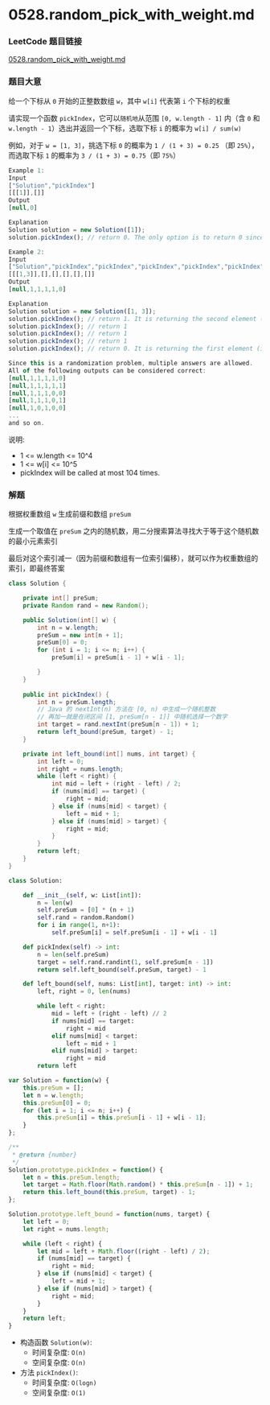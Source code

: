 # 0528.random_pick_with_weight.md

### LeetCode 题目链接

[0528.random_pick_with_weight.md](https://leetcode.com/problems/random-pick-with-weight/)

### 题目大意

给一个下标从 `0` 开始的正整数数组 `w`，其中 `w[i]` 代表第 `i` 个下标的权重

请实现一个函数 `pickIndex`，它可以`随机地`从范围 `[0, w.length - 1]` 内（含 `0` 和 `w.length - 1`）选出并返回一个下标，选取下标 `i` 的概率为 `w[i] / sum(w)` 

例如，对于 `w = [1, 3]`，挑选下标 `0` 的概率为 `1 / (1 + 3) = 0.25` （即 `25%`），而选取下标 `1` 的概率为 `3 / (1 + 3) = 0.75`（即 `75%`）

```js
Example 1:
Input
["Solution","pickIndex"]
[[[1]],[]]
Output
[null,0]

Explanation
Solution solution = new Solution([1]);
solution.pickIndex(); // return 0. The only option is to return 0 since there is only one element in w.

Example 2:
Input
["Solution","pickIndex","pickIndex","pickIndex","pickIndex","pickIndex"]
[[[1,3]],[],[],[],[],[]]
Output
[null,1,1,1,1,0]

Explanation
Solution solution = new Solution([1, 3]);
solution.pickIndex(); // return 1. It is returning the second element (index = 1) that has a probability of 3/4.
solution.pickIndex(); // return 1
solution.pickIndex(); // return 1
solution.pickIndex(); // return 1
solution.pickIndex(); // return 0. It is returning the first element (index = 0) that has a probability of 1/4.

Since this is a randomization problem, multiple answers are allowed.
All of the following outputs can be considered correct:
[null,1,1,1,1,0]
[null,1,1,1,1,1]
[null,1,1,1,0,0]
[null,1,1,1,0,1]
[null,1,0,1,0,0]
...
and so on.
```

说明:
- 1 <= w.length <= 10^4
- 1 <= w[i] <= 10^5
- pickIndex will be called at most 104 times.

### 解题

根据权重数组 `w` 生成前缀和数组 `preSum`

生成一个取值在 `preSum` 之内的随机数，用二分搜索算法寻找大于等于这个随机数的最小元素索引

最后对这个索引减一（因为前缀和数组有一位索引偏移），就可以作为权重数组的索引，即最终答案

```java
class Solution {

    private int[] preSum;
    private Random rand = new Random();

    public Solution(int[] w) {
        int n = w.length;
        preSum = new int[n + 1];
        preSum[0] = 0;
        for (int i = 1; i <= n; i++) {
            preSum[i] = preSum[i - 1] + w[i - 1];

        }
    }
    
    public int pickIndex() {
        int n = preSum.length;
        // Java 的 nextInt(n) 方法在 [0, n) 中生成一个随机整数
        // 再加一就是在闭区间 [1, preSum[n - 1]] 中随机选择一个数字
        int target = rand.nextInt(preSum[n - 1]) + 1;
        return left_bound(preSum, target) - 1;
    }

    private int left_bound(int[] nums, int target) {
        int left = 0;
        int right = nums.length;
        while (left < right) {
            int mid = left + (right - left) / 2;
            if (nums[mid] == target) {
                right = mid;
            } else if (nums[mid] < target) {
                left = mid + 1;
            } else if (nums[mid] > target) {
                right = mid;
            }
        }
        return left;
    }
}
```
```python
class Solution:

    def __init__(self, w: List[int]):
        n = len(w)
        self.preSum = [0] * (n + 1)
        self.rand = random.Random()
        for i in range(1, n+1):
            self.preSum[i] = self.preSum[i - 1] + w[i - 1]

    def pickIndex(self) -> int:
        n = len(self.preSum)
        target = self.rand.randint(1, self.preSum[n - 1])  
        return self.left_bound(self.preSum, target) - 1

    def left_bound(self, nums: List[int], target: int) -> int:
        left, right = 0, len(nums)

        while left < right:
            mid = left + (right - left) // 2
            if nums[mid] == target:
                right = mid
            elif nums[mid] < target:
                left = mid + 1
            elif nums[mid] > target:
                right = mid
        return left
```
```js
var Solution = function(w) {
    this.preSum = [];
    let n = w.length;
    this.preSum[0] = 0;
    for (let i = 1; i <= n; i++) {
        this.preSum[i] = this.preSum[i - 1] + w[i - 1];
    }
};

/**
 * @return {number}
 */
Solution.prototype.pickIndex = function() {
    let n = this.preSum.length;
    let target = Math.floor(Math.random() * this.preSum[n - 1]) + 1;
    return this.left_bound(this.preSum, target) - 1;
};

Solution.prototype.left_bound = function(nums, target) {
    let left = 0;
    let right = nums.length;

    while (left < right) {
        let mid = left + Math.floor((right - left) / 2);
        if (nums[mid] == target) {
            right = mid;
        } else if (nums[mid] < target) {
            left = mid + 1;
        } else if (nums[mid] > target) {
            right = mid;
        }
    }
    return left;
}
```
- 构造函数 `Solution(w)`:
  - 时间复杂度: `O(n)`
  - 空间复杂度: `O(n)`
- 方法 `pickIndex()`:
  - 时间复杂度: `O(logn)`
  - 空间复杂度: `O(1)`
